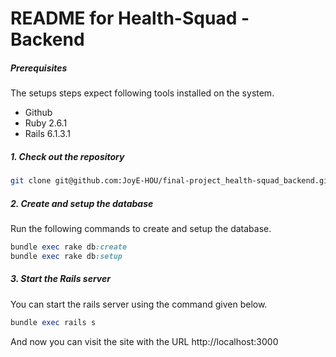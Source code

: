 # README for Health-Squad - Backend

##### Prerequisites

The setups steps expect following tools installed on the system.

- Github
- Ruby 2.6.1
- Rails 6.1.3.1

##### 1. Check out the repository

```bash
git clone git@github.com:JoyE-HOU/final-project_health-squad_backend.git
```

##### 2. Create and setup the database

Run the following commands to create and setup the database.

```ruby
bundle exec rake db:create
bundle exec rake db:setup
```

##### 3. Start the Rails server

You can start the rails server using the command given below.

```ruby
bundle exec rails s
```

And now you can visit the site with the URL http://localhost:3000

